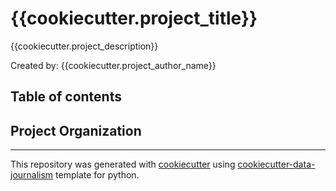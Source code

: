 # {{cookiecutter.project_title}}
{{cookiecutter.project_description}}

Created by: {{cookiecutter.project_author_name}}

## Table of contents

## Project Organization

---
This repository was generated with [cookiecutter](https://github.com/cookiecutter/cookiecutter) using [cookiecutter-data-journalism](https://github.com/fer-aguirre/cookiecutter-data-journalism.git) template for python.